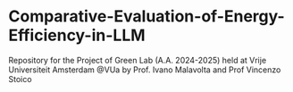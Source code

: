 # Comparative-Evaluation-of-Energy-Efficiency-in-LLM
Repository for the Project of Green Lab (A.A. 2024-2025) held at Vrije Universiteit Amsterdam @VUa by Prof. Ivano Malavolta and Prof Vincenzo Stoico
